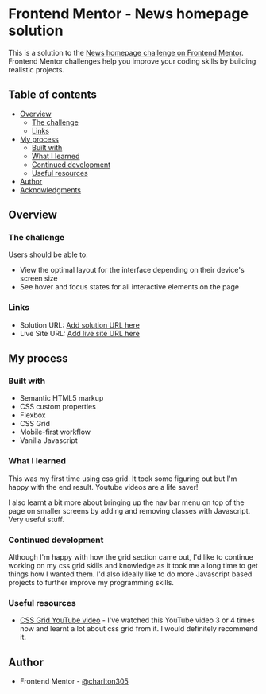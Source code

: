 # Frontend Mentor - News homepage solution

This is a solution to the [News homepage challenge on Frontend Mentor](https://www.frontendmentor.io/challenges/news-homepage-H6SWTa1MFl). Frontend Mentor challenges help you improve your coding skills by building realistic projects. 

## Table of contents

- [Overview](#overview)
  - [The challenge](#the-challenge)
  - [Links](#links)
- [My process](#my-process)
  - [Built with](#built-with)
  - [What I learned](#what-i-learned)
  - [Continued development](#continued-development)
  - [Useful resources](#useful-resources)
- [Author](#author)
- [Acknowledgments](#acknowledgments)

## Overview

### The challenge

Users should be able to:

- View the optimal layout for the interface depending on their device's screen size
- See hover and focus states for all interactive elements on the page

### Links

- Solution URL: [Add solution URL here](https://your-solution-url.com)
- Live Site URL: [Add live site URL here](https://your-live-site-url.com)

## My process

### Built with

- Semantic HTML5 markup
- CSS custom properties
- Flexbox
- CSS Grid
- Mobile-first workflow
- Vanilla Javascript

### What I learned

This was my first time using css grid. It took some figuring out but I'm happy with the end result. Youtube videos are a life saver!

I also learnt a bit more about bringing up the nav bar menu on top of the page on smaller screens by adding and removing classes with Javascript. Very useful stuff.

### Continued development

Although I'm happy with how the grid section came out, I'd like to continue working on my css grid skills and knowledge as it took me a long time to get things how I wanted them. I'd also ideally like to do more Javascript based projects to further improve my programming skills.

### Useful resources

- [CSS Grid YouTube video](https://www.youtube.com/watch?v=9zBsdzdE4sM&t=304s) - I've watched this YouTube video 3 or 4 times now and learnt a lot about css grid from it. I would definitely recommend it.

## Author

- Frontend Mentor - [@charlton305](https://www.frontendmentor.io/profile/charlton305)
